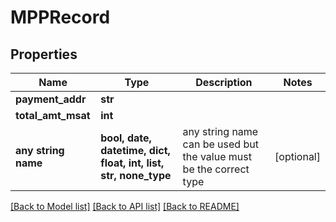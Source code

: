 # MPPRecord


## Properties
Name | Type | Description | Notes
------------ | ------------- | ------------- | -------------
**payment_addr** | **str** |  | 
**total_amt_msat** | **int** |  | 
**any string name** | **bool, date, datetime, dict, float, int, list, str, none_type** | any string name can be used but the value must be the correct type | [optional]

[[Back to Model list]](../README.md#documentation-for-models) [[Back to API list]](../README.md#documentation-for-api-endpoints) [[Back to README]](../README.md)


